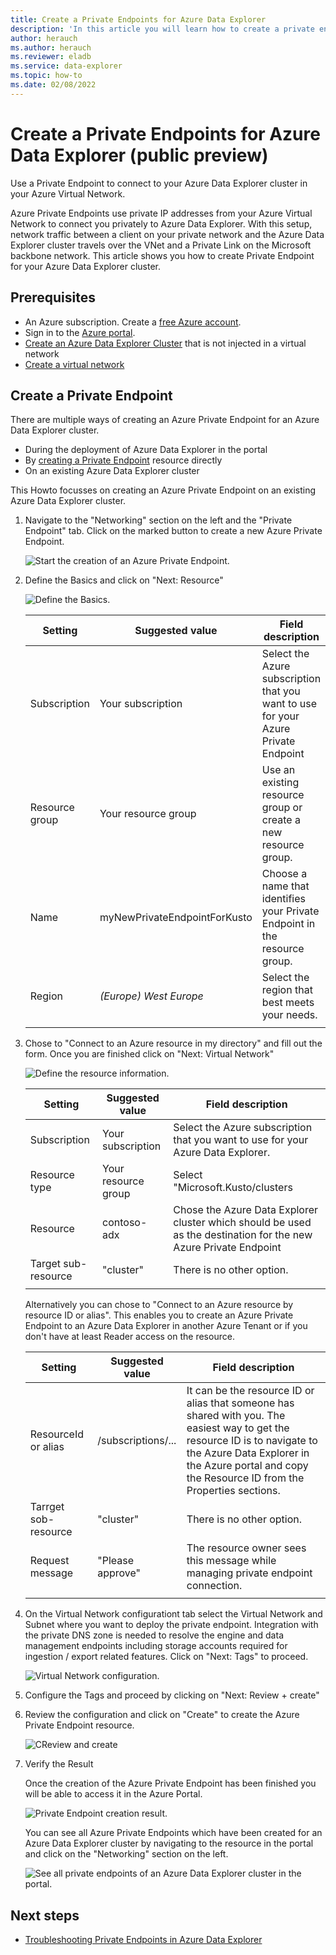 ```yaml
---
title: Create a Private Endpoints for Azure Data Explorer
description: 'In this article you will learn how to create a private endpoint for Azure Data Explorer.'
author: herauch
ms.author: herauch
ms.reviewer: eladb
ms.service: data-explorer
ms.topic: how-to
ms.date: 02/08/2022
---
```


# Create a Private Endpoints for Azure Data Explorer (public preview)

Use a Private Endpoint to connect to your Azure Data Explorer cluster in your Azure Virtual Network.

Azure Private Endpoints use private IP addresses from your Azure Virtual Network to connect you privately to Azure Data Explorer. With this setup, network traffic between a client on your private network and the Azure Data Explorer cluster travels over the VNet and a Private Link on the Microsoft backbone network. This article shows you how to create Private Endpoint for your Azure Data Explorer cluster.

## Prerequisites

* An Azure subscription. Create a [free Azure account](https://azure.microsoft.com/free/).
* Sign in to the [Azure portal](https://portal.azure.com/).
* [Create an Azure Data Explorer Cluster](create-cluster-database-portal.md) that is not injected in a virtual network
* [Create a virtual network](/azure/virtual-network/quick-create-portal)

## Create a Private Endpoint

There are multiple ways of creating an Azure Private Endpoint for an Azure Data Explorer cluster.

* During the deployment of Azure Data Explorer in the portal
* By [creating a Private Endpoint](/azure/private-link/create-private-endpoint-portal) resource directly
* On an existing Azure Data Explorer cluster

This Howto focusses on creating an Azure Private Endpoint on an existing Azure Data Explorer cluster.

1. Navigate to the "Networking" section on the left and the "Private Endpoint" tab. Click on the marked button to create a new Azure Private Endpoint.

    ![Start the creation of an Azure Private Endpoint.](media/security-network-private-endpoint/pe-create-1.png)

1. Define the Basics and click on "Next: Resource"

    ![Define the Basics.](media/security-network-private-endpoint/pe-create-2.png)

    **Setting** | **Suggested value** | **Field description**
    |---|---|---|
    | Subscription | Your subscription | Select the Azure subscription that you want to use for your Azure Private Endpoint|
    | Resource group | Your resource group | Use an existing resource group or create a new resource group. |
    | Name | myNewPrivateEndpointForKusto | Choose a name that identifies your Private Endpoint in the resource group.|
    | Region | *(Europe) West Europe* | Select the region that best meets your needs.
    | | | |

1. Chose to "Connect to an Azure resource in my directory" and fill out the form. Once you are finished click on "Next: Virtual Network"

    ![Define the resource information.](media/security-network-private-endpoint/pe-create-3.png)

    **Setting** | **Suggested value** | **Field description**
    |---|---|---|
    | Subscription | Your subscription | Select the Azure subscription that you want to use for your Azure Data Explorer. |
    | Resource type | Your resource group | Select "Microsoft.Kusto/clusters |
    | Resource | contoso-adx | Chose the Azure Data Explorer cluster which should be used as the destination for the new Azure Private Endpoint |
    | Target sub-resource | "cluster" | There is no other option.
    | | | |

    Alternatively you can chose to "Connect to an Azure resource by resource ID or alias". This enables you to create an Azure Private Endpoint to an Azure Data Explorer in another Azure Tenant or if you don't have at least Reader access on the resource.

    **Setting** | **Suggested value** | **Field description**
    |---|---|---|
    | ResourceId or alias | /subscriptions/... | It can be the resource ID or alias that someone has shared with you. The easiest way to get the resource ID is to navigate to the Azure Data     Explorer in the Azure portal and copy the Resource ID from the Properties sections. |
    | Tarrget sob-resource | "cluster" | There is no other option. |
    | Request message | "Please approve" | The resource owner sees this message while managing private endpoint connection.
    | | | |

1. On the Virtual Network configurationt tab select the Virtual Network and Subnet where you want to deploy the private endpoint. Integration with the private DNS zone is needed to resolve the engine and data management endpoints including storage accounts required for ingestion / export related features. Click on "Next: Tags" to proceed.

    ![Virtual Network configuration.](media/security-network-private-endpoint/pe-create-4.png)

1. Configure the Tags and proceed by clicking on "Next: Review + create"

1. Review the configuration and click on "Create" to create the Azure Private Endpoint resource.

    ![CReview and create](media/security-network-private-endpoint/pe-create-5.png)

1. Verify the Result

    Once the creation of the Azure Private Endpoint has been finished you will be able to access it in the Azure Portal.

    ![Private Endpoint creation result.](media/security-network-private-endpoint/pe-create-6.png)

    You can see all Azure Private Endpoints which have been created for an Azure Data Explorer cluster by navigating to the resource in the portal and click on the "Networking" section on the left.

    ![See all private endpoints of an Azure Data Explorer cluster in the portal.](media/security-network-private-endpoint/pe-create-7.png)

## Next steps

* [Troubleshooting Private Endpoints in Azure Data Explorer](security-network-private-endpoint-troubleshoot.md)
